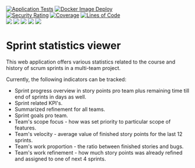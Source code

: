 [![Application Tests](https://github.com/BranislavBeno/Sprint-Statistics-Viewer/actions/workflows/tests.yml/badge.svg)](https://github.com/BranislavBeno/Sprint-Statistics-Viewer/actions/workflows/tests.yml)
[![Docker Image Deploy](https://github.com/BranislavBeno/Sprint-Statistics-Viewer/actions/workflows/deploy.yml/badge.svg)](https://github.com/BranislavBeno/Sprint-Statistics-Viewer/actions/workflows/deploy.yml)  
[![Security Rating](https://sonarcloud.io/api/project_badges/measure?project=BranislavBeno_SprintStatsViewer&metric=security_rating)](https://sonarcloud.io/summary/new_code?id=BranislavBeno_SprintStatsViewer)
[![Coverage](https://sonarcloud.io/api/project_badges/measure?project=BranislavBeno_SprintStatsViewer&metric=coverage)](https://sonarcloud.io/summary/new_code?id=BranislavBeno_SprintStatsViewer)
[![Lines of Code](https://sonarcloud.io/api/project_badges/measure?project=BranislavBeno_SprintStatsViewer&metric=ncloc)](https://sonarcloud.io/dashboard?id=BranislavBeno_SprintStatsViewer)  
[![](https://img.shields.io/badge/Java-20-blue)](/build.gradle)
[![](https://img.shields.io/badge/Spring%20Boot-3.1.1-blue)](/build.gradle)
[![](https://img.shields.io/badge/Testcontainers-1.18.3-blue)](/build.gradle)
[![](https://img.shields.io/badge/Gradle-8.2-blue)](/gradle/wrapper/gradle-wrapper.properties)
[![](https://img.shields.io/badge/License-MIT-blue.svg)](https://opensource.org/licenses/MIT)  

# Sprint statistics viewer

This web application offers various statistics related to the course and history of scrum sprints in a multi-team project.

Currently, the following indicators can be tracked:

*  Sprint progress overview in story points pro team plus remaining time till end of sprints in days as well.
*  Sprint related KPI's.
*  Summarized refinement for all teams.
*  Sprint goals pro team.
*  Team's scope focus - how was set priority to particular scope of features.
*  Team's velocity - average value of finished story points for the last 12 sprints.
*  Team's work proportion - the ratio between finished stories and bugs.
*  Team's work refinement - how much story points was already refined and assigned to one of next 4 sprints.
